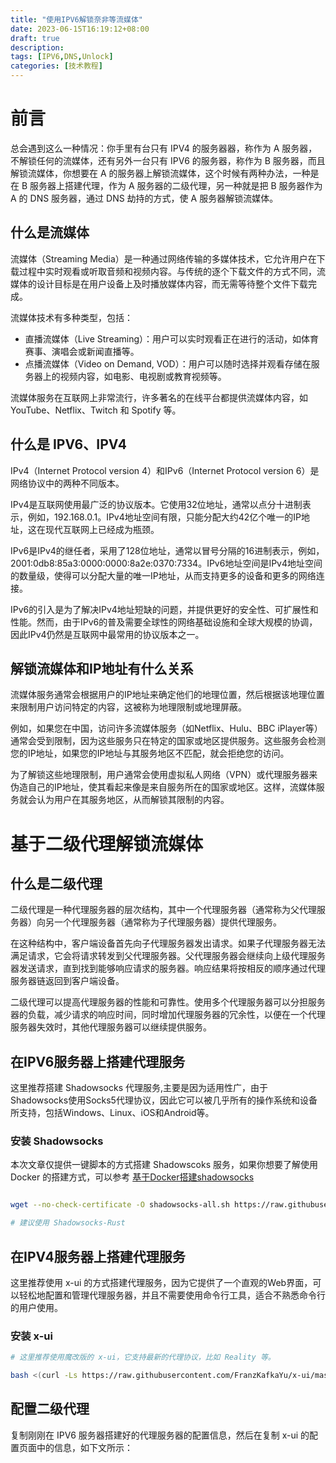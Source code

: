 ```yaml
---
title: "使用IPV6解锁奈非等流媒体"
date: 2023-06-15T16:19:12+08:00
draft: true
description: 
tags: [IPV6,DNS,Unlock]
categories: [技术教程]
---
```


# 前言

总会遇到这么一种情况：你手里有台只有 IPV4 的服务器器，称作为 A 服务器，不解锁任何的流媒体，还有另外一台只有 IPV6 的服务器，称作为 B 服务器，而且解锁流媒体，你想要在 A 的服务器上解锁流媒体，这个时候有两种办法，一种是在 B 服务器上搭建代理，作为 A 服务器的二级代理，另一种就是把 B 服务器作为 A 的 DNS 服务器，通过 DNS 劫持的方式，使 A 服务器解锁流媒体。

## 什么是流媒体

流媒体（Streaming Media）是一种通过网络传输的多媒体技术，它允许用户在下载过程中实时观看或听取音频和视频内容。与传统的逐个下载文件的方式不同，流媒体的设计目标是在用户设备上及时播放媒体内容，而无需等待整个文件下载完成。

流媒体技术有多种类型，包括：

- 直播流媒体（Live Streaming）：用户可以实时观看正在进行的活动，如体育赛事、演唱会或新闻直播等。
- 点播流媒体（Video on Demand, VOD）：用户可以随时选择并观看存储在服务器上的视频内容，如电影、电视剧或教育视频等。

流媒体服务在互联网上非常流行，许多著名的在线平台都提供流媒体内容，如 YouTube、Netflix、Twitch 和 Spotify 等。

## 什么是 IPV6、IPV4

IPv4（Internet Protocol version 4）和IPv6（Internet Protocol version 6）是网络协议中的两种不同版本。

IPv4是互联网使用最广泛的协议版本。它使用32位地址，通常以点分十进制表示，例如，192.168.0.1。IPv4地址空间有限，只能分配大约42亿个唯一的IP地址，这在现代互联网上已经成为瓶颈。

IPv6是IPv4的继任者，采用了128位地址，通常以冒号分隔的16进制表示，例如，2001:0db8:85a3:0000:0000:8a2e:0370:7334。IPv6地址空间是IPv4地址空间的数量级，使得可以分配大量的唯一IP地址，从而支持更多的设备和更多的网络连接。

IPv6的引入是为了解决IPv4地址短缺的问题，并提供更好的安全性、可扩展性和性能。然而，由于IPv6的普及需要全球性的网络基础设施和全球大规模的协调，因此IPv4仍然是互联网中最常用的协议版本之一。

## 解锁流媒体和IP地址有什么关系

流媒体服务通常会根据用户的IP地址来确定他们的地理位置，然后根据该地理位置来限制用户访问特定的内容，这被称为地理限制或地理屏蔽。

例如，如果您在中国，访问许多流媒体服务（如Netflix、Hulu、BBC iPlayer等）通常会受到限制，因为这些服务只在特定的国家或地区提供服务。这些服务会检测您的IP地址，如果您的IP地址与其服务地区不匹配，就会拒绝您的访问。

为了解锁这些地理限制，用户通常会使用虚拟私人网络（VPN）或代理服务器来伪造自己的IP地址，使其看起来像是来自服务所在的国家或地区。这样，流媒体服务就会认为用户在其服务地区，从而解锁其限制的内容。

# 基于二级代理解锁流媒体

## 什么是二级代理

二级代理是一种代理服务器的层次结构，其中一个代理服务器（通常称为父代理服务器）向另一个代理服务器（通常称为子代理服务器）提供代理服务。

在这种结构中，客户端设备首先向子代理服务器发出请求。如果子代理服务器无法满足请求，它会将请求转发到父代理服务器。父代理服务器会继续向上级代理服务器发送请求，直到找到能够响应请求的服务器。响应结果将按相反的顺序通过代理服务器链返回到客户端设备。

二级代理可以提高代理服务器的性能和可靠性。使用多个代理服务器可以分担服务器的负载，减少请求的响应时间，同时增加代理服务器的冗余性，以便在一个代理服务器失效时，其他代理服务器可以继续提供服务。

## 在IPV6服务器上搭建代理服务

这里推荐搭建 Shadowsocks 代理服务,主要是因为适用性广，由于Shadowsocks使用Socks5代理协议，因此它可以被几乎所有的操作系统和设备所支持，包括Windows、Linux、iOS和Android等。

### 安装 Shadowsocks

本次文章仅提供一键脚本的方式搭建 Shadowscoks 服务，如果你想要了解使用 Docker 的搭建方式，可以参考 [基于Docker搭建shadowsocks](https://www.kexsw.top/index.php/archives/13)

```bash

wget --no-check-certificate -O shadowsocks-all.sh https://raw.githubusercontent.com/teddysun/shadowsocks_install/master/shadowsocks-all.sh && chmod +x shadowsocks-all.sh && ./shadowsocks-all.sh 2>&1 | tee shadowsocks-all.log

# 建议使用 Shadowsocks-Rust
```

## 在IPV4服务器上搭建代理服务

这里推荐使用 x-ui 的方式搭建代理服务，因为它提供了一个直观的Web界面，可以轻松地配置和管理代理服务器，并且不需要使用命令行工具，适合不熟悉命令行的用户使用。

### 安装 x-ui

```bash
# 这里推荐使用魔改版的 x-ui，它支持最新的代理协议，比如 Reality 等。

bash <(curl -Ls https://raw.githubusercontent.com/FranzKafkaYu/x-ui/master/install.sh)
```

## 配置二级代理

复制刚刚在 IPV6 服务器搭建好的代理服务器的配置信息，然后在复制 x-ui 的配置页面中的信息，如下文所示：

```text




